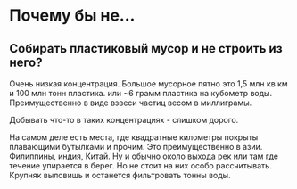 # Почему бы не...

## Собирать пластиковый мусор и не строить из него?
Очень низкая концентрация. Большое мусорное пятно это 1,5 млн кв км и 100 млн тонн пластика. или ~6 грамм пластика на кубометр воды. Преимущественно в виде взвеси частиц весом в миллиграмы. 

Добывать что-то в таких концентрациях - слишком дорого.

На самом деле есть места, где квадратные километры покрыты плавающими бутылками и прочим. Это преимущественно в азии. Филиппины, индия, Китай. Ну и обычно около выхода рек или там где течение упирается в берег.
Но не стоит на них особо рассчитывать. Крупняк выловишь и останется фильтровать тонны воды.